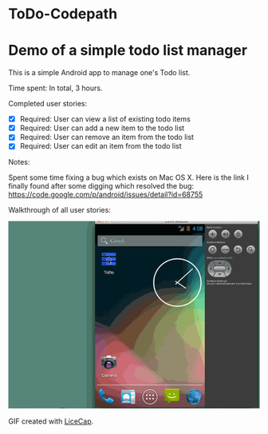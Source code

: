 ToDo-Codepath
=============

# Demo of a simple todo list manager

This is a simple Android app to manage one's Todo list. 

Time spent: In total, 3 hours. 

Completed user stories:

 * [x] Required: User can view a list of existing todo items
 * [x] Required: User can add a new item to the todo list
 * [x] Required: User can remove an item from the todo list
 * [x] Required: User can edit an item from the todo list

Notes:

Spent some time fixing a bug which exists on Mac OS X. Here is the link I finally found after some digging which resolved the bug:
https://code.google.com/p/android/issues/detail?id=68755

Walkthrough of all user stories:

![Video Walkthrough](Todo.gif)

GIF created with [LiceCap](http://www.cockos.com/licecap/).



